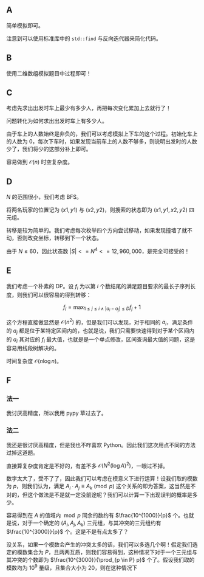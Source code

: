 ## A

简单模拟即可。

注意到可以使用标准库中的 `std::find` 与反向迭代器来简化代码。

## B

使用二维数组模拟题目中过程即可！

## C

考虑先求出出发时车上最少有多少人，再把每次变化累加上去就行了！

问题转化为如何求出出发时车上有多少人。

由于车上的人数始终是非负的，我们可以考虑模拟上下车的这个过程。初始化车上的人数为 0，每次下车时，如果发现当前车上的人数不够多，则说明出发时的人数少了，我们将少的这部分补上即可。

容易做到 $\mathcal{O}(n)$ 时空复杂度。

## D

$N$ 的范围很小，我们考虑 BFS。

将两名玩家的位置记为 $(x1, y1)$ 与 $(x2, y2)$，则搜索的状态即为 $(x1, y1, x2, y2)$ 四元组。

转移是较为简单的。我们考虑每次枚举四个方向尝试移动，如果发现撞墙了就不动，否则改变坐标，转移到下一个状态。

由于 $N \le 60$，因此状态数 $|S| <= N^4 <= 12,960,000$，是完全可接受的！

## E

我们考虑一个朴素的 DP。设 $f_i$ 为以第 $i$ 个数结尾的满足题目要求的最长子序列长度，则我们可以很容易的得到转移：

$$
f_i = \max_{1 \le j \le i \land |a_i - a_j| \le D} f_j + 1
$$

这个方程直接做显然是 $\mathcal{O}(n^2)$ 的，但是我们可以发现，对于相同的 $a_i$，满足条件的 $a_j$ 都是位于某特定区间内的，也就是说，我们只需要快速得到对于某个区间内的 $a_i$ 其对应的 $f_i$ 最大值，也就是是一个单点修改，区间查询最大值的问题，这是容易用线段树解决的。

时间复杂度 $\mathcal{O}(n \log n)$。

## F

### 法一

我讨厌高精度，所以我用 pypy 草过去了。

### 法二

我还是很讨厌高精度，但是我也不咋喜欢 Python。因此我们这次用点不同的方法过掉这道题。

直接算复杂度肯定是不好的，有差不多 $\mathcal{O}(N^2 (\log A)^2)$，一眼过不掉。

数字太大了，受不了了，因此我们可以考虑在模意义下进行运算！设我们取的模数为 $p$，则我们认为，满足 $A_i \cdot A_j \equiv A_k \pmod{p}$ 这个关系的即为答案，这当然是不对的，但这个做法是不是就一定没前途呢？我们可以计算一下出现误判的概率是多少。

容易得到在 $A$ 的值域内 $\bmod p$ 同余的数约有 $\frac{10^{1000}}{p}$ 个。也就是说，对于一个确定的 $(A_i, A_j, A_k)$ 三元组，与其冲突的三元组约有 $\frac{10^{3000}}{p}$ 个。这是不是有点太多了？

没关系，如果一个模数会产生的冲突太多的话，我们可以多选几个啊！假定我们选定的模数集合为 $P$，且两两互质，则我们容易得到，这种情况下对于一个三元组与其冲突的个数即为 $\frac{10^{3000}}{\prod_{p \in P} p}$ 个了。假设我们取的模数均为 $10^9$ 量级，且集合大小为 $20$，则在这种情况下
